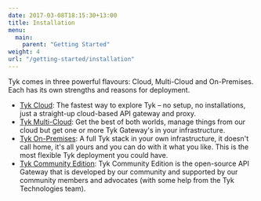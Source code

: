 ```yaml
--- 
date: 2017-03-08T18:15:30+13:00
title: Installation
menu:
  main:
    parent: "Getting Started"
weight: 4
url: "/getting-started/installation"
---
```



Tyk comes in three powerful flavours: Cloud, Multi-Cloud and On-Premises. Each has its own strengths and reasons for deployment.

- [Tyk Cloud][1]: The fastest way to explore Tyk – no setup, no installations, just a straight-up cloud-based API gateway and proxy.
- [Tyk Multi-Cloud][2]: Get the best of both worlds, manage things from our cloud but get one or more Tyk Gateway's in your infrastructure.
- [Tyk On-Premises][3]: A full Tyk stack in your own infrastructure, it doesn't call home, it's all yours and you can do with it what you like. This is the most flexible Tyk deployment you could have.
- [Tyk Community Edition][4]: Tyk Community Edition is the open-source API Gateway that is developed by our community and supported by our community members and advocates (with some help from the Tyk Technologies team).

 [1]: /docs/get-started/with-tyk-cloud
 [2]: /docs/get-started/with-tyk-hybrid
 [3]: /docs/get-started/with-tyk-on-premise
 [4]: /docs/get-started/with-tyk-community-edition

